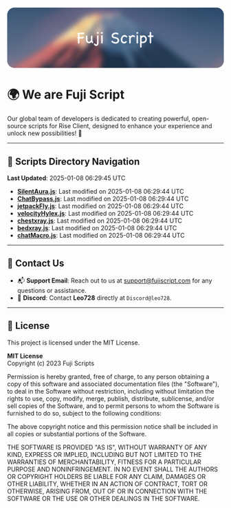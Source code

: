 ![Banner](.github/b.webp)

# 🌍 **We are Fuji Script**

Our global team of developers is dedicated to creating powerful, open-source scripts for Rise Client, designed to enhance your experience and unlock new possibilities! 🌟

---
<!-- SCRIPTS_NAVIGATION_START -->
## 📂 **Scripts Directory Navigation**

**Last Updated**: 2025-01-08 06:29:45 UTC

- **[SilentAura.js](scripts/SilentAura.js)**: Last modified on 2025-01-08 06:29:44 UTC
- **[ChatBypass.js](scripts/ChatBypass.js)**: Last modified on 2025-01-08 06:29:44 UTC
- **[jetpackFly.js](scripts/jetpackFly.js)**: Last modified on 2025-01-08 06:29:44 UTC
- **[velocityHylex.js](scripts/velocityHylex.js)**: Last modified on 2025-01-08 06:29:44 UTC
- **[chestxray.js](scripts/chestxray.js)**: Last modified on 2025-01-08 06:29:44 UTC
- **[bedxray.js](scripts/bedxray.js)**: Last modified on 2025-01-08 06:29:44 UTC
- **[chatMacro.js](scripts/chatMacro.js)**: Last modified on 2025-01-08 06:29:44 UTC

<!-- SCRIPTS_NAVIGATION_END -->

---

## 💬 **Contact Us**  
- 📬 **Support Email**: Reach out to us at [support@fujiscript.com](mailto:support@fujiscript.com) for any questions or assistance.  
- 💬 **Discord**: Contact **Leo728** directly at `Discord@leo728`.

---

## 📜 **License**

This project is licensed under the MIT License.  

**MIT License**  
Copyright (c) 2023 Fuji Scripts  

Permission is hereby granted, free of charge, to any person obtaining a copy of this software and associated documentation files (the "Software"), to deal in the Software without restriction, including without limitation the rights to use, copy, modify, merge, publish, distribute, sublicense, and/or sell copies of the Software, and to permit persons to whom the Software is furnished to do so, subject to the following conditions:  

The above copyright notice and this permission notice shall be included in all copies or substantial portions of the Software.  

THE SOFTWARE IS PROVIDED "AS IS", WITHOUT WARRANTY OF ANY KIND, EXPRESS OR IMPLIED, INCLUDING BUT NOT LIMITED TO THE WARRANTIES OF MERCHANTABILITY, FITNESS FOR A PARTICULAR PURPOSE AND NONINFRINGEMENT. IN NO EVENT SHALL THE AUTHORS OR COPYRIGHT HOLDERS BE LIABLE FOR ANY CLAIM, DAMAGES OR OTHER LIABILITY, WHETHER IN AN ACTION OF CONTRACT, TORT OR OTHERWISE, ARISING FROM, OUT OF OR IN CONNECTION WITH THE SOFTWARE OR THE USE OR OTHER DEALINGS IN THE SOFTWARE.  
